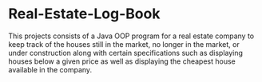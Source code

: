 # Real-Estate-Log-Book
This projects consists of a Java OOP program for a real estate company to keep track of the houses still in the market, no longer in the market, or under construction along with certain specifications such as displaying houses below a given price as well as displaying the cheapest house available in the company.
